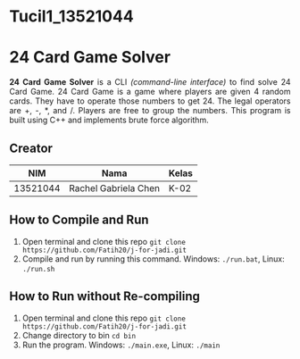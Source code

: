 # Tucil1_13521044
# 24 Card Game Solver
<p align = "justify"> <b>24 Card Game Solver</b> is a CLI <i>(command-line interface)</i> to find solve 24 Card Game. 24 Card Game is a game where players are given 4 random cards. They have to operate those numbers to get 24. The legal operators are +, -, *, and /. Players are free to group the numbers. This program is built using C++ and implements brute force algorithm. </p>

## Creator
| NIM      | Nama                    | Kelas                                                                                                                                                                                                               |
|----------|-------------------------|--------------------------------------------------------------------------------------------------------------------------------------------------------------------------------------------------------------------------------|
| 13521044 | Rachel Gabriela Chen    | K-02                                                              |


## How to Compile and Run
1. Open terminal and clone this repo ``git clone https://github.com/Fatih20/j-for-jadi.git``
2. Compile and run by running this command. Windows: ``./run.bat``, Linux: ``./run.sh``

## How to Run without Re-compiling
1. Open terminal and clone this repo ``git clone https://github.com/Fatih20/j-for-jadi.git``
2. Change directory to bin ``cd bin``
2. Run the program. Windows: ``./main.exe``, Linux: ``./main``


